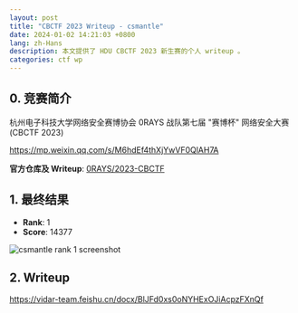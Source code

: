 ```yaml
---
layout: post
title: "CBCTF 2023 Writeup - csmantle"
date: 2024-01-02 14:21:03 +0800
lang: zh-Hans
description: 本文提供了 HDU CBCTF 2023 新生赛的个人 writeup 。
categories: ctf wp
---
```


## 0. 竞赛简介

杭州电子科技大学网络安全赛博协会 0RAYS 战队第七届 "赛博杯" 网络安全大赛 (CBCTF 2023)

<https://mp.weixin.qq.com/s/M6hdEf4thXjYwVF0QlAH7A>

**官方仓库及 Writeup**: [0RAYS/2023-CBCTF](https://github.com/0RAYS/2023-CBCTF)

## 1. 最终结果

* **Rank**: 1
* **Score**: 14377

![csmantle rank 1 screenshot](https://github.com/CSharperMantle/CSharperMantle.github.io/assets/32665105/f00ca7cc-3020-44dc-b5e8-84a06fb42820)

## 2. Writeup

<https://vidar-team.feishu.cn/docx/BlJFd0xs0oNYHExOJiAcpzFXnQf>
